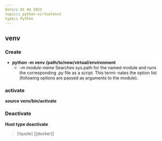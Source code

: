 ```yaml
---
date:: 01 04 2023
topic:: python-virtualenvs 
type:: Python
---
```

## venv 

### Create 
- **python -m venv  /path/to/new/virtual/environment**
	- *-m module-name*
              Searches sys.path for the named module and runs the corresponding .py file as a script. This termi‐
              nates the option list (following options are passed as arguments to the module).

### activate 
**source venv/bin/activate**

###  Deactivate 
**Hust type deactivate**




>[!quote] [[docker]]